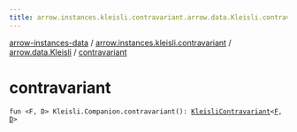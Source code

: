 ```yaml
---
title: arrow.instances.kleisli.contravariant.arrow.data.Kleisli.contravariant - arrow-instances-data
---
```


[arrow-instances-data](../../index.html) / [arrow.instances.kleisli.contravariant](../index.html) / [arrow.data.Kleisli](index.html) / [contravariant](./contravariant.html)

# contravariant

`fun <F, D> Kleisli.Companion.contravariant(): `[`KleisliContravariant`](../../arrow.instances/-kleisli-contravariant/index.html)`<`[`F`](contravariant.html#F)`, `[`D`](contravariant.html#D)`>`